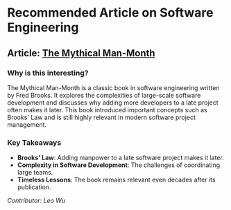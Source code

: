 # Recommended Article on Software Engineering

## Article: [The Mythical Man-Month](https://en.wikipedia.org/wiki/The_Mythical_Man-Month)

### Why is this interesting?
The Mythical Man-Month is a classic book in software engineering written by Fred Brooks. It explores the complexities of large-scale software development and discusses why adding more developers to a late project often makes it later. This book introduced important concepts such as Brooks' Law and is still highly relevant in modern software project management.

### Key Takeaways
- **Brooks' Law**: Adding manpower to a late software project makes it later.
- **Complexity in Software Development**: The challenges of coordinating large teams.
- **Timeless Lessons**: The book remains relevant even decades after its publication.

*Contributor: Leo Wu*
